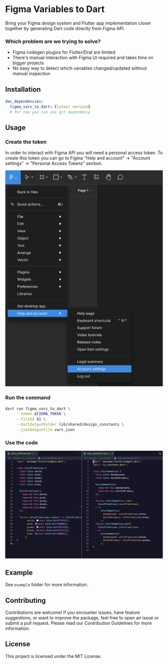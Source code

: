 # Figma Variables to Dart

Bring your Figma design system and Flutter app implementation closer together by generating Dart code directly from Figma API.

### Which problem are we trying to solve?
* Figma codegen plugins for Flutter/Drat are limited
* There's manual interaction with Figma UI required and takes time on bigger projects
* No easy way to detect which variables changed/updated without manual inspection


## Installation
```yaml
dev_dependencies:
  figma_vars_to_dart: {latest version} 
  # for now you can use git dependency
```

## Usage

### Create the token

In order to interact with Figma API you will need a personal access token. 
To create this token you can go to Figma "Help and account" -> "Account settings" -> "Personal Access Tokens" section.

![Account menu](images/account_menu.png)


### Run the command

```bash
dart run figma_vars_to_dart \
	 --token $FIGMA_TOKEN \
	 --fileId $1 \
	 --dartOutputFolder lib/shared/design_constants \
	 --jsonOutputFile vars.json 
```


### Use the code
![Generated code](images/generated_code.png)


## Example
See `example` folder for more information. 


## Contributing
Contributions are welcome! If you encounter issues, have feature suggestions, or want to improve the package, feel free to open an issue or submit a pull request. Please read our Contribution Guidelines for more information.

## License
This project is licensed under the MIT License.
